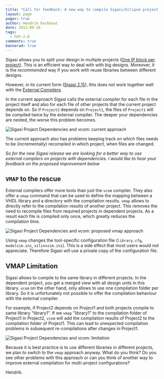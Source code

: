 ```yaml
---
title: "Call for feedback: A new way to compile Sigasi/Eclipse project dependencies with an External Compiler"
layout: page 
pager: true
author: Hendrik Eeckhaut
date: 2013-09-16
tags: 
  - hdt-2.0
comments: true
bannerad: true
---
```


Sigasi allows you to split your design in multiple projects ([One IP block per project](/tech/one-ip-block-project)). This is an efficient way to deal with with big designs. Moreover, it is the *recommended* way if you work with reuse libraries between different designs.

However, in its current form ([Sigasi 2.15](/releasenotes/sigasi-2.15)), this does not work together well with the [External Compilers](/manual/eclipse/tools#external-compilers).

In the current approach Sigasi calls the external compiler for each file in the project itself and also for each file of other projects that the current project depends on.  So if `Project2` depends on `Project1`, the files of `Project1` will be compiled twice by the external compiler. The deeper your dependencies are nested, the worse this problem becomes.

![Sigasi Project Dependencies and vcom: current approach](/img/opinion/now_a.png)

The current approach also has problems keeping track on which files needs to be (incrementally) recompiled in which project, when files are changed.

*So for the new Sigasi release we are looking for a better way to use external compilers on projects with dependencies. I would like to hear your feedback on the proposed improvement below*

## `VMAP` to the rescue

External compilers offer more tools than just the `vcom` compiler. They also offer a `vmap` command that can be used to define the mapping between a VHDL library and a directory with the compilation results. `vmap` allows to directly refer to the compilation results of another project. This removes the need to recompile files from required projects in dependent projects. As a result each file is compiled only once, which greatly reduces the compilation time.

![Sigasi Project Dependencies and vcom: proposed vmap approach](/img/opinion/planned_a.png)

Using `vmap` changes the tool-specific configuration file (`library.cfg`, `modelsim.ini`, `xilinxsim.ini`). This is a side effect that most users would not appreciate. Therefore Sigasi will use a private copy of the configuration file.

## VMAP Limitation

Sigasi allows to compile to the same library in different projects. In the dependent project, you get a merged view with all design units in this library. `vcom` on the other hand, only allows to use one compilation folder per library. So it is unfortunately not possible to offer the compilation behaviour with the external compiler.

For example, if Project2 depends on Project1 and both projects compile to same library "library1". If we `vmap` "library1" to the compilation folder of Project1 in Project2, `vcom` will add the compilation results of Project2 to the compilation folder of Project1. This can lead to unexpected compilation problems in subsequent re-compilations after changes in Project1.

![Sigasi Project Dependencies and vcom: limitation](/img/opinion/planned_samelib_a.png)

Because it is best practice is to use different libraries in different projects, we plan to switch to the `vmap` approach anyway. What do you think? Do you see other problems with this approach or can you think of another way to improve external compilation for multi-project configurations?

Hendrik.
